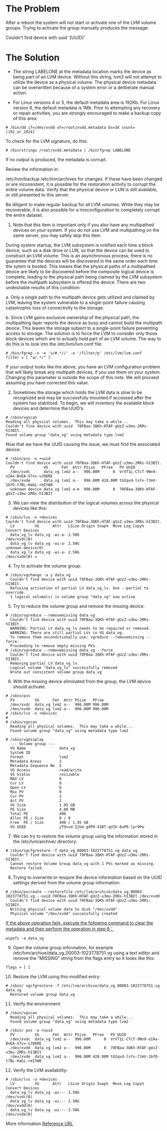 # The Problem
After a reboot the system will not start or activate one of the LVM volume groups. Trying to activate the group manually produces the message:

Couldn't find device with uuid '[UUID]'
# The Solution
* The string LABELONE at the metadata location marks the device as being part of an LVM device. Without this string, lvm3 will not attempt to utilize the device as a physical volume. The physical device metadata can be overwritten because of a system error or a deliberate manual action.

* For Linux versions 4 or 5, the default metadata area is 192Kb. For Linux version 6, the default metadata is 1Mb. Prior to attempting any recovery or repair activities, you are strongly encouraged to make a backup copy of this area:

```
# /bin/dd if=/dev/xvdd of=/root/xvdd.metadata bs=1K count=[192_or_1024]
```
To check for the LVM signature, do this:

```
# /bin/strings /root/xvdd.metadata | /bin/fgrep LABELONE
```
If no output is produced, the metadata is corrupt.

Review the information in:

/etc/lvm/backup
/etc/lvm/archives
for changes. If these have been changed or are inconsistent, it is possible for the restoration activity to corrupt the entire volume data. Verify that the physical device or LUN is still available, or still presented to this server.

Be diligent to make regular backup for all LVM volumes. While they may be recoverable, it is also possible for a misconfiguration to completely corrupt the entire dataset.

1. Note that this item is important only if you also have any multipathed devices on your system. If you do not use LVM and multipathing on the same server, you may safely skip this item.

During system startup, the LVM subsystem is notified each time a block device, such as a disk drive or LUN, so that the device can be used to construct an LVM volume. This is an asynchronous process; there is no guarantee that the devices will be discovered in the same order each time the sytem is booted. This means that the physical paths of a multipathed device are likely to be discovered before the composite logical device is complete, leading to the physical path being claimed by the LVM subsystem before the multipath subsystem is offered the device. There are two undesirable results of this condition:

a. Only a single path to the multipath device gets utilized and claimed by LVM, leaving the system vulnerable to a single-point failure causing catastrophic loss of connectivity to the storage.

b. Since LVM gains exclusive ownership of the physical path, the multipathing layer reports the device as busy and cannot build the multipath device. This leaves the storage subject to a single-point failure preventing access to storage. The solution is to force the LVM to consider only those block devices which are to actually hold part of an LVM volume. The way to do this is to look into the /etc/lvm/lvm.conf file:

```
# /bin/fgrep -n -e 's/#.*//' -e '/filter/p' /etc/lvm/lvm.conf
filter = [ "a/.*/" ]
```
If your output looks like the above, you have an LVM configuration problem that will likely break any multipath devices, if you use them on your system. Changing this parameter is outside the scope of this note. We will proceed assuming you have corrected this value.

2. Sometimes the storage which holds the LVM data is slow to be recognized and may be successfully mounted if accessed after the system has stabilized. To begin, we will inventory the available block devices and determine the UUID’s:

```
# /sbin/vgscan
Reading all physical volumes.  This may take a while...
Couldn't fine device with uuid  70FBaa-3QKh-HTAF-gUzZ-u3mu-2RRs-hI3BIt.
Found volume group "data_vg" using metadata type lvm2
```
Now that we have the UUID causing the issue, we must find the associated device:

```
# /sbin/pvs -o +uuid
Couldn't find device with uuid 70FBaa-3QKh-HTAF-gUzZ-u3mu-2RRs-hI3BIt.
  PV             VG      Fmt  Attr PSize   PFree   PV UUID
  /dev/xvdc      data_vg lvm2 a--  996.00M      0  VrVT1L-CTcT-9Nn9-oIAx-BnEA-X7sv-vJO6RE
  /dev/xvde      data_vg lvm2 a--  996.00M 428.00M tGIqvd-lsYv-7JmV-1bfD-t7BL-HaGi-rmIYW0
  unknown device data_vg lvm2 a-m  996.00M      0  70FBaa-3QKh-HTAF-gUzZ-u3mu-2RRs-hI3BIt
```
3. We can view the distribution of the logical volumes across the physical devices like this:

```
# /sbin/lvs -o +devices
Couldn't find device with uuid 70FBaa-3QKh-HTAF-gUzZ-u3mu-2RRs-hI3BIt.
  LV         VG      Attr   LSize Origin Snap%  Move Log Copy%  Convert Devices
  data_vg_lv data_vg -wi-a- 2.50G                                       /dev/xvdc(0)
  data_vg_lv data_vg -wi-a- 2.50G                                       unknown device(0)
  data_vg_lv data_vg -wi-a- 2.50G                                       /dev/xvde(0) =
 ```
4. Try to activate the volume group:

```
# /sbin/vgchange -a y data_vg
  Couldn't find device with uuid 70FBaa-3QKh-HTAF-gUzZ-u3mu-2RRs-hI3BIt.
  Refusing activation of partial LV data_vg_lv. Use --partial to override.
  1 logical volume(s) in volume group "data_vg" now active
```
5. Try to reduce the volume group and remove the missing device:

```
# /sbin/vgreduce --removemissing data_vg
  Couldn't find device with uuid 70FBaa-3QKh-HTAF-gUzZ-u3mu-2RRs-hI3BIt.
  WARNING: Partial LV data_vg_lv needs to be repaired or removed.
  WARNING: There are still partial LVs in VG data_vg.
  To remove them unconditionally use: vgreduce --removemissing --force.
  Proceeding to remove empty missing PVs.
# /sbin/vgreduce --removemissing data_vg --force
  Couldn't find device with uuid 70FBaa-3QKh-HTAF-gUzZ-u3mu-2RRs-hI3BIt.
  Removing partial LV data_vg_lv.
  Logical volume "data_vg_lv" successfully removed
  Wrote out consistent volume group data_vg
```
6. With the missing device eliminated from the group, the LVM device should activate:

```
# /sbin/pvs
  PV         VG      Fmt  Attr PSize   PFree
  /dev/xvdc  data_vg lvm2 a--  996.00M 996.00M
  /dev/xvde  data_vg lvm2 a--  996.00M 996.00M
# /sbin/lvs -o +devices
#
# /sbin/vgscan
  Reading all physical volumes.  This may take a while...
  Found volume group "data_vg" using metadata type lvm2
```

```
# /sbin/vgdisplay
  --- Volume group ---
  VG Name               data_vg
  System ID
  Format                lvm2
  Metadata Areas        2
  Metadata Sequence No  5
  VG Access             read/write
  VG Status             resizable
  MAX LV                0
  Cur LV                0
  Open LV               0
  Max PV                0
  Cur PV                2
  Act PV                2
  VG Size               1.95 GB
  PE Size               4.00 MB
  Total PE              498
  Alloc PE / Size       0 / 0
  Free  PE / Size       498 / 1.95 GB
  VG UUID               yTOvvd-ZjUe-gXP0-41BT-qUIk-8uPR-lpr9Pw
```
7. We can try to restore the volume group using the information stored in the /etc/lvm/archive/ directory:

```
# /sbin/vgcfgrestore -f data_vg_00003-1023778751.vg data_vg
  Couldn't find device with uuid 70FBaa-3QKh-HTAF-gUzZ-u3mu-2RRs-hI3BIt.
  Cannot restore Volume Group data_vg with 1 PVs marked as missing.
  Restore failed.
```
8. Trying to overwrite or resqore the device information based on the UUID settings derived from the volume group information:

```
# /sbin/pvcreate --restorefile /etc/lvm/archive/data_vg_00003-1023778751.vg --uuid 70FBaa-3QKh-HTAF-gUzZ-u3mu-2RRs-hI3BIt /dev/xvdd
  Couldn't find device with uuid 70FBaa-3QKh-HTAF-gUzZ-u3mu-2RRs-hI3BIt.
  Writing physical volume data to disk "/dev/xvdd"
  Physical volume "/dev/xvdd" successfully created

```  
<u> If the above operation fails, execute the following command to clear the metadata and then perform the operation in step 8：</u>

```
wipefs -a data_vg
```

9. Open the volume group information, for example /etc/lvm/archive/data_vg_00003-1023778751.vg using a text editor and remove the “MISSING” string from the flags entry so it looks like this:

```
flags = [ ]
```
10. Restore the LVM using this modified entry:

```
# /sbin/ vgcfgrestore -f /etc/lvm/archive/data_vg_00003-1023778751.vg data_vg
  Restored volume group data_vg
```
11. Verify the environment:

```
# /sbin/vgscan
  Reading all physical volumes.  This may take a while...
  Found volume group "data_vg" using metadata type lvm2
```

```
# /sbin/ pvs -o +uuid
  PV         VG      Fmt  Attr PSize   PFree   PV UUID
  /dev/xvdc  data_vg lvm2 a--  996.00M      0  VrVT1L-CTcT-9Nn9-oIAx-BnEA-X7sv-vJO6RE
  /dev/xvdd  data_vg lvm2 a--  996.00M      0  70FBaa-3QKh-HTAF-gUzZ-u3mu-2RRs-hI3BIt
  /dev/xvde  data_vg lvm2 a--  996.00M 428.00M tGIqvd-lsYv-7JmV-1bfD-t7BL-HaGi-rmIYW0
```
12. Verify the LVM availability:

```
# /sbin/lvs -o +devices
  LV         VG      Attr   LSize Origin Snap%  Move Log Copy%  Convert Devices
  data_vg_lv data_vg -wi--- 2.50G                                       /dev/xvdc(0)
  data_vg_lv data_vg -wi--- 2.50G                                       /dev/xvdd(0)
  data_vg_lv data_vg -wi--- 2.50G                                       /dev/xvde(0)
```
More information [Reference URL](https://www.thegeekdiary.com/couldnt-find-device-with-uuid-uuid-lvm-not-active-on-reboot/)